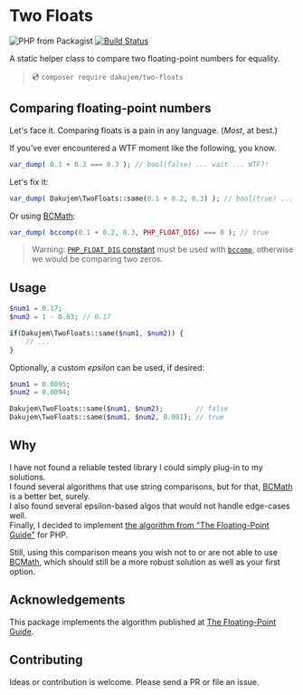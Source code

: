 # Two Floats

![PHP from Packagist](https://img.shields.io/packagist/php-v/dakujem/cumulus)
[![Build Status](https://travis-ci.org/dakujem/two-floats.svg?branch=main)](https://travis-ci.org/dakujem/two-floats)

A static helper class to compare two floating-point numbers for equality.

> 💿 `composer require dakujem/two-floats`


## Comparing floating-point numbers

Let's face it. Comparing floats is a pain in any language. (_Most_, at best.)

If you've ever encountered a WTF moment like the following, you know.
```php
var_dump( 0.1 + 0.2 === 0.3 ); // bool(false) ... wait ... WTF?!
```

Let's fix it:
```php
var_dump( Dakujem\TwoFloats::same(0.1 + 0.2, 0.3) ); // bool(true) ... now we are talking
```

Or using [BCMath](https://www.php.net/manual/en/book.bc.php):
```php
var_dump( bccomp(0.1 + 0.2, 0.3, PHP_FLOAT_DIG) === 0 ); // true
```
> Warning:
> [`PHP_FLOAT_DIG` constant](https://www.php.net/manual/en/reserved.constants.php) must be used
> with [`bccomp`](https://www.php.net/manual/en/function.bccomp.php),
> otherwise we would be comparing two zeros.


## Usage

```php
$num1 = 0.17;
$num2 = 1 - 0.83; // 0.17

if(Dakujem\TwoFloats::same($num1, $num2)) {
    // ...
}
```

Optionally, a custom _epsilon_ can be used, if desired:
```php
$num1 = 0.0095;
$num2 = 0.0094;

Dakujem\TwoFloats::same($num1, $num2);        // false
Dakujem\TwoFloats::same($num1, $num2, 0.001); // true
```


## Why

I have not found a reliable tested library I could simply plug-in to my solutions.\
I found several algorithms that use string comparisons, but for that,
[BCMath](https://www.php.net/manual/en/book.bc.php) is a better bet, surely.\
I also found several epsilon-based algos that would not handle edge-cases well.\
Finally, I decided to implement [the algorithm from "The Floating-Point Guide"](https://floating-point-gui.de/errors/comparison/) for PHP.

Still, using this comparison means you wish not to or are not able to use
[BCMath](https://www.php.net/manual/en/book.bc.php),
which should still be a more robust solution as well as your first option.


 ## Acknowledgements
 
 This package implements the algorithm published at
 [The Floating-Point Guide](https://floating-point-gui.de/errors/comparison/).
 
 
## Contributing

Ideas or contribution is welcome. Please send a PR or file an issue.

